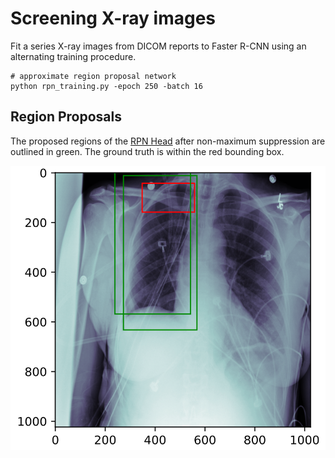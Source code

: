 # Screening X-ray images
Fit a series X-ray images from DICOM reports to Faster R-CNN using an alternating training procedure.

```shell
# approximate region proposal network
python rpn_training.py -epoch 250 -batch 16
```


## Region Proposals
The proposed regions of the [RPN Head](docs/Resnet18-RPNHead.png) after non-maximum suppression are outlined in green. The ground truth is within the red bounding box.

![](docs/chest_x-ray-rpn-proposals.png)
